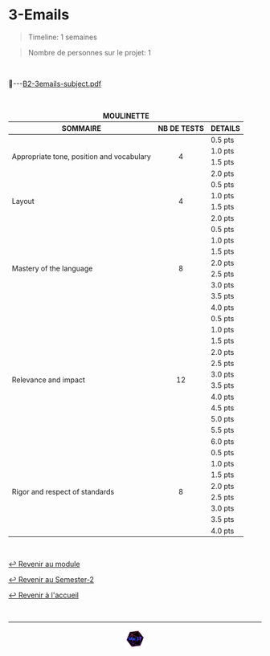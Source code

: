 # 3-Emails

> Timeline: 1 semaines

> Nombre de personnes sur le projet: 1

<br>

📂---[B2-3emails-subject.pdf](https://github.com/Studio-17/Epitech-Subjects/blob/main/Semester-2/B-PRO-200/3-Emails/B2-3emails-subject.pdf)

<br>


<table align="center">
    <thead>
        <tr>
            <td colspan="3" align="center"><strong>MOULINETTE</strong></td>
        </tr>
        <tr>
            <th>SOMMAIRE</th>
            <th>NB DE TESTS</th>
            <th>DETAILS</th>
        </tr>
    </thead>
    <tbody>
        <tr>
            <td rowspan="4">Appropriate tone, position and vocabulary</td>
            <td rowspan="4" style="text-align: center;">4</td>
            <td>0.5 pts</td>
        </tr>
    		<tr>
			<td>1.0 pts</td>
		</tr>
		<tr>
			<td>1.5 pts</td>
		</tr>
		<tr>
			<td>2.0 pts</td>
		</tr>
        <tr>
            <td rowspan="4">Layout</td>
            <td rowspan="4" style="text-align: center;">4</td>
            <td>0.5 pts</td>
        </tr>
    		<tr>
			<td>1.0 pts</td>
		</tr>
		<tr>
			<td>1.5 pts</td>
		</tr>
		<tr>
			<td>2.0 pts</td>
		</tr>
        <tr>
            <td rowspan="8">Mastery of the language</td>
            <td rowspan="8" style="text-align: center;">8</td>
            <td>0.5 pts</td>
        </tr>
    		<tr>
			<td>1.0 pts</td>
		</tr>
		<tr>
			<td>1.5 pts</td>
		</tr>
		<tr>
			<td>2.0 pts</td>
		</tr>
		<tr>
			<td>2.5 pts</td>
		</tr>
		<tr>
			<td>3.0 pts</td>
		</tr>
		<tr>
			<td>3.5 pts</td>
		</tr>
		<tr>
			<td>4.0 pts</td>
		</tr>
        <tr>
            <td rowspan="12">Relevance and impact</td>
            <td rowspan="12" style="text-align: center;">12</td>
            <td>0.5 pts</td>
        </tr>
    		<tr>
			<td>1.0 pts</td>
		</tr>
		<tr>
			<td>1.5 pts</td>
		</tr>
		<tr>
			<td>2.0 pts</td>
		</tr>
		<tr>
			<td>2.5 pts</td>
		</tr>
		<tr>
			<td>3.0 pts</td>
		</tr>
		<tr>
			<td>3.5 pts</td>
		</tr>
		<tr>
			<td>4.0 pts</td>
		</tr>
		<tr>
			<td>4.5 pts</td>
		</tr>
		<tr>
			<td>5.0 pts</td>
		</tr>
		<tr>
			<td>5.5 pts</td>
		</tr>
		<tr>
			<td>6.0 pts</td>
		</tr>
        <tr>
            <td rowspan="8">Rigor and respect of standards</td>
            <td rowspan="8" style="text-align: center;">8</td>
            <td>0.5 pts</td>
        </tr>
    		<tr>
			<td>1.0 pts</td>
		</tr>
		<tr>
			<td>1.5 pts</td>
		</tr>
		<tr>
			<td>2.0 pts</td>
		</tr>
		<tr>
			<td>2.5 pts</td>
		</tr>
		<tr>
			<td>3.0 pts</td>
		</tr>
		<tr>
			<td>3.5 pts</td>
		</tr>
		<tr>
			<td>4.0 pts</td>
		</tr>
	</tbody>
</table>

<br>

[↩️ Revenir au module](https://github.com/Studio-17/Epitech-Subjects/tree/main/Semester-2/B-PRO-200)

[↩️ Revenir au Semester-2](https://github.com/Studio-17/Epitech-Subjects/tree/main/Semester-2)

[↩️ Revenir à l'accueil](https://github.com/Studio-17/Epitech-Subjects)

<br>

---

<div align="center">

<a href="https://github.com/Studio-17" target="_blank"><img src="../../../assets/voc17.gif" width="40"></a>

</div>